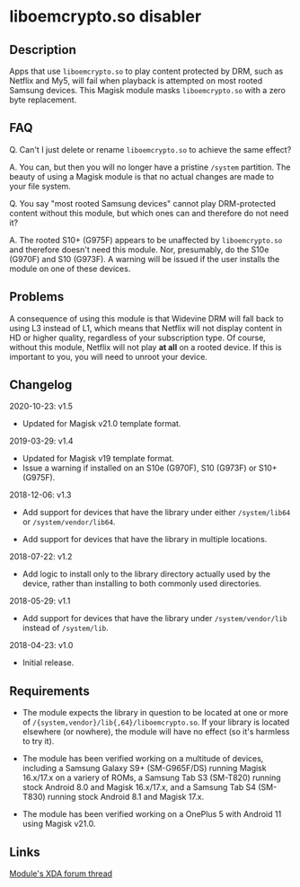 # **liboemcrypto.so disabler**

## Description

Apps that use `liboemcrypto.so` to play content protected by DRM, such as Netflix and My5, will fail when playback is attempted on most rooted Samsung devices. This Magisk module masks `liboemcrypto.so` with a zero byte replacement.

## FAQ

Q. Can't I just delete or rename `liboemcrypto.so` to achieve the same effect?

A. You can, but then you will no longer have a pristine `/system` partition. The beauty of using a Magisk module is that no actual changes are made to your file system.

Q. You say "most rooted Samsung devices" cannot play DRM-protected content without this module, but which ones can and therefore do not need it?

A. The rooted S10+ (G975F) appears to be unaffected by `liboemcrypto.so` and therefore doesn't need this module. Nor, presumably, do the S10e (G970F) and S10 (G973F). A warning will be issued if the user installs the module on one of these devices.

## Problems

A consequence of using this module is that Widevine DRM will fall back to using L3 instead of L1, which means that Netflix will not display content in HD or higher quality, regardless of your subscription type. Of course, without this module, Netflix will not play **at all** on a rooted device. If this is important to you, you will need to unroot your device.

## Changelog

2020-10-23: v1.5

- Updated for Magisk v21.0 template format.

2019-03-29: v1.4

- Updated for Magisk v19 template format.
- Issue a warning if installed on an S10e (G970F), S10 (G973F) or S10+ (G975F).

2018-12-06: v1.3

- Add support for devices that have the library under either `/system/lib64` or `/system/vendor/lib64`.

- Add support for devices that have the library in multiple locations.

2018-07-22: v1.2

- Add logic to install only to the library directory actually used by the device, rather than installing to both commonly used directories.

2018-05-29: v1.1

- Add support for devices that have the library under `/system/vendor/lib` instead of `/system/lib`.

2018-04-23: v1.0

- Initial release.

## Requirements
- The module expects the library in question to be located at one or more of `/{system,vendor}/lib{,64}/liboemcrypto.so`. If your library is located elsewhere (or nowhere), the module will have no effect (so it's harmless to try it).

- The module has been verified working on a multitude of devices, including a Samsung Galaxy S9+ (SM-G965F/DS) running Magisk 16.x/17.x on a variery of ROMs, a Samsung Tab S3 (SM-T820) running stock Android 8.0 and Magisk 16.x/17.x, and a Samsung Tab S4 (SM-T830) running stock Android 8.1 and Magisk 17.x.

- The module has been verified working on a OnePlus 5 with Android 11 using Magisk v21.0.
## Links
[Module's XDA forum thread](https://forum.xda-developers.com/apps/magisk/magisk-liboemcrypto-disabler-drm-t3794393)
